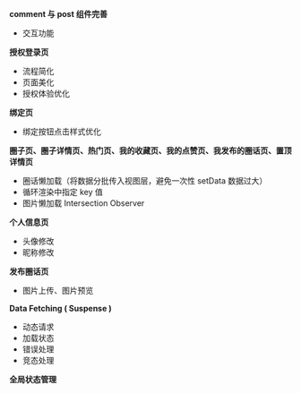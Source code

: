 **comment 与 post 组件完善**

* 交互功能

**授权登录页**

* 流程简化
* 页面美化
* 授权体验优化

**绑定页**

* 绑定按钮点击样式优化

**圈子页、圈子详情页、热门页、我的收藏页、我的点赞页、我发布的圈话页、置顶详情页** 

* 圈话懒加载（将数据分批传入视图层，避免一次性 setData 数据过大）
* 循环渲染中指定 key 值
* 图片懒加载 Intersection Observer

**个人信息页**

* 头像修改
* 昵称修改

**发布圈话页**

* 图片上传、图片预览

**Data Fetching ( Suspense )**

* 动态请求
* 加载状态
* 错误处理
* 竞态处理

**全局状态管理**


